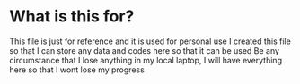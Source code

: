 # What is this for?

This file is just for reference and it is used for personal use
I created this file so that I can store any data and codes here so that it can be used
Be any circumstance that I lose anything in my local laptop, I will have everything here so that I wont lose my progress
